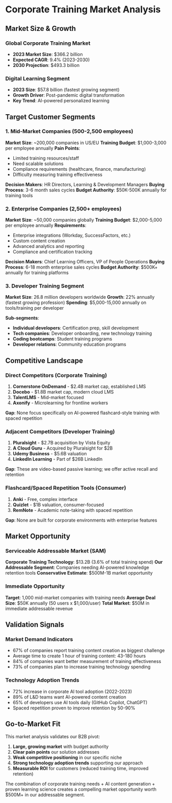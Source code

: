 # Corporate Training Market Analysis

## Market Size & Growth

### Global Corporate Training Market
- **2023 Market Size**: $366.2 billion
- **Expected CAGR**: 9.4% (2023-2030)
- **2030 Projection**: $493.3 billion

### Digital Learning Segment
- **2023 Size**: $57.8 billion (fastest growing segment)
- **Growth Driver**: Post-pandemic digital transformation
- **Key Trend**: AI-powered personalized learning

## Target Customer Segments

### 1. Mid-Market Companies (500-2,500 employees)
**Market Size**: ~200,000 companies in US/EU
**Training Budget**: $1,000-3,000 per employee annually
**Pain Points**:
- Limited training resources/staff
- Need scalable solutions
- Compliance requirements (healthcare, finance, manufacturing)
- Difficulty measuring training effectiveness

**Decision Makers**: HR Directors, Learning & Development Managers
**Buying Process**: 3-6 month sales cycles
**Budget Authority**: $50K-500K annually for training tools

### 2. Enterprise Companies (2,500+ employees)  
**Market Size**: ~50,000 companies globally
**Training Budget**: $2,000-5,000 per employee annually
**Requirements**:
- Enterprise integrations (Workday, SuccessFactors, etc.)
- Custom content creation
- Advanced analytics and reporting
- Compliance and certification tracking

**Decision Makers**: Chief Learning Officers, VP of People Operations
**Buying Process**: 6-18 month enterprise sales cycles
**Budget Authority**: $500K+ annually for training platforms

### 3. Developer Training Segment
**Market Size**: 26.8 million developers worldwide
**Growth**: 22% annually (fastest growing profession)
**Spending**: $5,000-15,000 annually on tools/training per developer

**Sub-segments**:
- **Individual developers**: Certification prep, skill development
- **Tech companies**: Developer onboarding, new technology training
- **Coding bootcamps**: Student training programs
- **Developer relations**: Community education programs

## Competitive Landscape

### Direct Competitors (Corporate Training)
1. **Cornerstone OnDemand** - $2.4B market cap, established LMS
2. **Docebo** - $1.8B market cap, modern cloud LMS  
3. **TalentLMS** - Mid-market focused
4. **Axonify** - Microlearning for frontline workers

**Gap**: None focus specifically on AI-powered flashcard-style training with spaced repetition

### Adjacent Competitors (Developer Training)
1. **Pluralsight** - $2.7B acquisition by Vista Equity
2. **A Cloud Guru** - Acquired by Pluralsight for $2B
3. **Udemy Business** - $5.6B valuation
4. **LinkedIn Learning** - Part of $26B LinkedIn

**Gap**: These are video-based passive learning; we offer active recall and retention

### Flashcard/Spaced Repetition Tools (Consumer)
1. **Anki** - Free, complex interface
2. **Quizlet** - $1B valuation, consumer-focused
3. **RemNote** - Academic note-taking with spaced repetition

**Gap**: None are built for corporate environments with enterprise features

## Market Opportunity

### Serviceable Addressable Market (SAM)
**Corporate Training Technology**: $13.2B (3.6% of total training spend)
**Our Addressable Segment**: Companies needing AI-powered knowledge retention tools
**Conservative Estimate**: $500M-1B market opportunity

### Immediate Opportunity  
**Target**: 1,000 mid-market companies with training needs
**Average Deal Size**: $50K annually (50 users x $1,000/user)
**Total Market**: $50M in immediate addressable revenue

## Validation Signals

### Market Demand Indicators
- 67% of companies report training content creation as biggest challenge
- Average time to create 1 hour of training content: 43-180 hours
- 84% of companies want better measurement of training effectiveness
- 73% of companies plan to increase training technology spending

### Technology Adoption Trends
- 72% increase in corporate AI tool adoption (2022-2023)
- 89% of L&D teams want AI-powered content creation
- 65% of developers use AI tools daily (GitHub Copilot, ChatGPT)
- Spaced repetition proven to improve retention by 50-90%

## Go-to-Market Fit

This market analysis validates our B2B pivot:
1. **Large, growing market** with budget authority
2. **Clear pain points** our solution addresses
3. **Weak competitive positioning** in our specific niche
4. **Strong technology adoption trends** supporting our approach
5. **Measurable ROI** for customers (reduced training time, improved retention)

The combination of corporate training needs + AI content generation + proven learning science creates a compelling market opportunity worth $500M+ in our addressable segment.